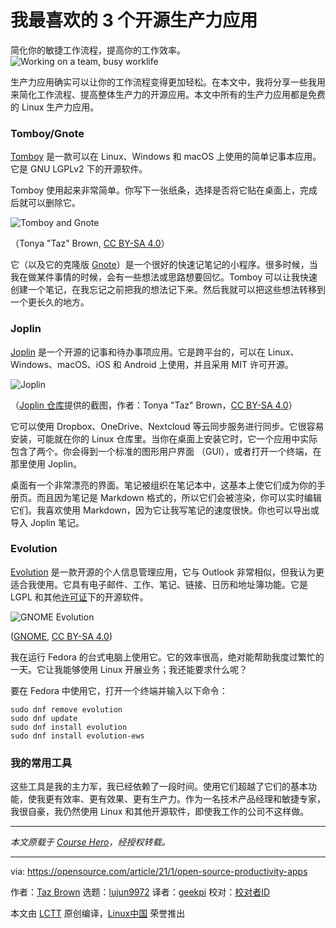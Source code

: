 [#]: collector: (lujun9972)
[#]: translator: (geekpi)
[#]: reviewer: ( )
[#]: publisher: ( )
[#]: url: ( )
[#]: subject: (My 3 favorite open source productivity apps)
[#]: via: (https://opensource.com/article/21/1/open-source-productivity-apps)
[#]: author: (Taz Brown https://opensource.com/users/heronthecli)

我最喜欢的 3 个开源生产力应用
======
简化你的敏捷工作流程，提高你的工作效率。
![Working on a team, busy worklife][1]

生产力应用确实可以让你的工作流程变得更加轻松。在本文中，我将分享一些我用来简化工作流程、提高整体生产力的开源应用。本文中所有的生产力应用都是免费的 Linux 生产力应用。

### Tomboy/Gnote

[Tomboy][2] 是一款可以在 Linux、Windows 和 macOS 上使用的简单记事本应用。它是 GNU LGPLv2 下的开源软件。

Tomboy 使用起来非常简单。你写下一张纸条，选择是否将它贴在桌面上，完成后就可以删除它。

![Tomboy and Gnote][3]

（Tonya "Taz" Brown, [CC BY-SA 4.0][4]）

它（以及它的克隆版 [Gnote][5]）是一个很好的快速记笔记的小程序。很多时候，当我在做某件事情的时候，会有一些想法或思路想要回忆。Tomboy 可以让我快速创建一个笔记，在我忘记之前把我的想法记下来。然后我就可以把这些想法转移到一个更长久的地方。

### Joplin

[Joplin][6] 是一个开源的记事和待办事项应用。它是跨平台的，可以在 Linux、Windows、macOS、iOS 和 Android 上使用，并且采用 MIT 许可开源。

![Joplin][7]

（[Joplin 仓库][8]提供的截图，作者：Tonya "Taz" Brown，[CC BY-SA 4.0][4]）

它可以使用 Dropbox、OneDrive、Nextcloud 等云同步服务进行同步。它很容易安装，可能就在你的 Linux 仓库里。当你在桌面上安装它时，它一个应用中实际包含了两个。你会得到一个标准的图形用户界面 （GUI），或者打开一个终端，在那里使用 Joplin。

桌面有一个非常漂亮的界面。笔记被组织在笔记本中，这基本上使它们成为你的手册页。而且因为笔记是 Markdown 格式的，所以它们会被渲染，你可以实时编辑它们。我喜欢使用 Markdown，因为它让我写笔记的速度很快。你也可以导出或导入 Joplin 笔记。

### Evolution

[Evolution][9] 是一款开源的个人信息管理应用，它与 Outlook 非常相似，但我认为更适合我使用。它具有电子邮件、工作、笔记、链接、日历和地址簿功能。它是 LGPL 和其他[许可证][10]下的开源软件。

![GNOME Evolution][11]

([GNOME][12], [CC BY-SA 4.0][4])

我在运行 Fedora 的台式电脑上使用它。它的效率很高，绝对能帮助我度过繁忙的一天。它让我能够使用 Linux 开展业务；我还能要求什么呢？

要在 Fedora 中使用它，打开一个终端并输入以下命令：


```
sudo dnf remove evolution
sudo dnf update
sudo dnf install evolution
sudo dnf install evolution-ews
```

### 我的常用工具

这些工具是我的主力军，我已经依赖了一段时间。使用它们超越了它们的基本功能，使我更有效率、更有效果、更有生产力。作为一名技术产品经理和敏捷专家，我很自豪，我仍然使用 Linux 和其他开源软件，即使我工作的公司不这样做。

* * *

_本文原载于 [Course Hero][13]，经授权转载。_

--------------------------------------------------------------------------------

via: https://opensource.com/article/21/1/open-source-productivity-apps

作者：[Taz Brown][a]
选题：[lujun9972][b]
译者：[geekpi](https://github.com/geekpi)
校对：[校对者ID](https://github.com/校对者ID)

本文由 [LCTT](https://github.com/LCTT/TranslateProject) 原创编译，[Linux中国](https://linux.cn/) 荣誉推出

[a]: https://opensource.com/users/heronthecli
[b]: https://github.com/lujun9972
[1]: https://opensource.com/sites/default/files/styles/image-full-size/public/lead-images/team_dev_email_chat_video_work_wfm_desk_520.png?itok=6YtME4Hj (Working on a team, busy worklife)
[2]: https://wiki.gnome.org/Apps/Tomboy
[3]: https://opensource.com/sites/default/files/uploads/tomboy-gnote.png (Tomboy and Gnote)
[4]: https://creativecommons.org/licenses/by-sa/4.0/
[5]: https://wiki.gnome.org/Apps/Gnote
[6]: https://joplinapp.org/
[7]: https://opensource.com/sites/default/files/uploads/joplin_0.jpg (Joplin)
[8]: https://github.com/laurent22/joplin
[9]: https://wiki.gnome.org/Apps/Evolution
[10]: https://gitlab.gnome.org/GNOME/evolution/-/blob/master/COPYING
[11]: https://opensource.com/sites/default/files/uploads/evolution.png (GNOME Evolution)
[12]: https://help.gnome.org/users/evolution/stable/intro-main-window.html.en
[13]: https://www.coursehero.com/file/74086904/Personal-productivity-using-open-source-software-tools/
